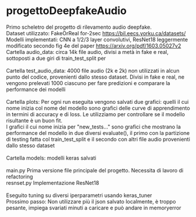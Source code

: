 # progettoDeepfakeAudio
Primo scheletro del progetto di rilevamento audio deepfake.\
Dataset utilizzato: FakeOrReal for-2sec https://bil.eecs.yorku.ca/datasets/ \
Modelli implementati: CNN a 1/2/3 layer convolutivi, ResNet18 leggermente modificato secondo fig 4e del paper https://arxiv.org/pdf/1603.05027v2 \
Cartella audio_data: circa 14k file audio, divisi a metà in fake e real, sottoposti a due giri di train_test_split per \
\
Cartella test_audio_data: 4000 file audio (2k e 2k) non utilizzati in alcun punto del codice, provenienti dallo stesso dataset. Divisi in fake e real, ne vengono prelevati 1000 ciascuno per fare predizioni
e comparare la performance dei modelli\
\
Cartella plots: Per ogni run eseguita vengono salvati due grafici: quelli il cui nome inizia col nome del modello sono grafici delle curve di apprendimento in termini di accuracy e di loss. Le utilizziamo
per controllare se il modello risultante è un buon fit.\
I grafici il cui nome inizia per "new_tests..." sono grafici che mostrano la performance del modello in due diversi evaluate(), il primo con la partizione di testing fatta col train_test_split e il secondo
con altri file audio provenienti dallo stesso dataset\
\
Cartella models: modelli keras salvati\
\
main.py Prima versione file principale del progetto. Necessita di lavoro di refactoring\
resnset.py Implementazione ResNet18\
\
Eseguito tuning su diversi iperparametri usando keras_tuner\
Prossimo passo: Non utilizzare più il json salvato localmente, è troppo pesante, impiega svariati minuti a caricare e può andare in memoryerror
